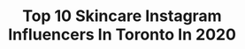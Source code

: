 ---
title: Top 10 Skincare Instagram Influencers In Toronto In 2020
description: >-
  Find top skincare Instagram influencers in Toronto in 2020. Most popular hashtags: #skincare #toronto #fashion #photography.
platform: Instagram
profiles:
  - username: "briannaplouffe"
    fullname: >-
      ❀ BRIANNA ❀
    location: "Canada"
    followers: 25426
    engagement: 327
    commentsToLikes: 0.054301
    id: ck134ex6uw44k0i1906kee6z4
    verified: false
    hashtags: "#earrings, #fashionmodeling, #stayhome, #canadian"
  - username: "imjamesrobbins"
    fullname: >-
      James Robbins | Beauty 💋
    location: "Canada"
    followers: 3952
    engagement: 2017
    commentsToLikes: 0.053730
    id: ck8wgcxiph4fb0j78c81b753k
    verified: false
    hashtags: "#curlyhair, #halloweenmakeuplook, #abhbrows, #muaxdiscover"
  - username: "fitfoodiefashionista.to"
    fullname: >-
      Elaine | 🇨🇦 Toronto Foodie
    location: "Canada"
    followers: 3889
    engagement: 1087
    commentsToLikes: 0.274642
    id: ck6torg0yfok50j71h1w92odj
    verified: false
    hashtags: "#womeninspireevio, #tempura, #winemakingtoronto, #takeoutday"
  - username: "kalie_ho"
    fullname: >-
      Kalie Ho
    location: "Canada"
    followers: 5804
    engagement: 861
    commentsToLikes: 0.028913
    id: ck0ua6q1cbkoh0i19opw0tymc
    verified: false
    hashtags: "#torontoblogger, #film, #kpop, #postfortheaesthetic"
  - username: "shabydassi"
    fullname: >-
      ✨Shaby✨
    location: "Canada"
    followers: 7240
    engagement: 576
    commentsToLikes: 0.088505
    id: ck55nzqfa7c6y0i115dqo48jx
    verified: false
    hashtags: "#lipgloss, #photoshoot, #vacaymode, #sunandsand"
  - username: "anna.katarina_"
    fullname: >-
      Anna Katarina
    location: "Canada"
    followers: 16222
    engagement: 256
    commentsToLikes: 0.027536
    id: ck5qbjqunly0e0i11dza78dt8
    verified: false
    hashtags: "#teenybbikini, #fashionphotography, #studiophoto, #blondemodel"
  - username: "makeupbyliraz"
    fullname: >-
      Makeup By Liraz
    location: "Canada"
    followers: 84564
    engagement: 504
    commentsToLikes: 0.363870
    id: ck8sx6vm8gcr60j78tm8otbs4
    verified: false
    hashtags: "#keepingitreal, #makeupgiveaway, #businessowner, #vaughn"
  - username: "taylorelizabethstyle"
    fullname: >-
      ✰ T A Y L O R ✰
    location: "Canada"
    followers: 10079
    engagement: 594
    commentsToLikes: 0.103638
    id: ck6ugcp4e28l40j715lqcrafu
    verified: false
    hashtags: "#haircolor, #beautyhacks, #rewardstylebloggers, #momjeans"
  - username: "spilledpolish"
    fullname: >-
      Maddy
    location: "Canada"
    followers: 6571
    engagement: 638
    commentsToLikes: 0.055321
    id: ck15rtpz79nor0i195sonq0xo
    verified: false
    hashtags: "#fallwedding, #balloons, #gta, #charminsweepstakes"
  - username: "yzellebeauty"
    fullname: >-
      ✨ y z e l l e
    location: "Canada"
    followers: 11549
    engagement: 796
    commentsToLikes: 0.437685
    id: ck0vwrb5jv7nb0i199dtxhczw
    verified: false
    hashtags: ""
---